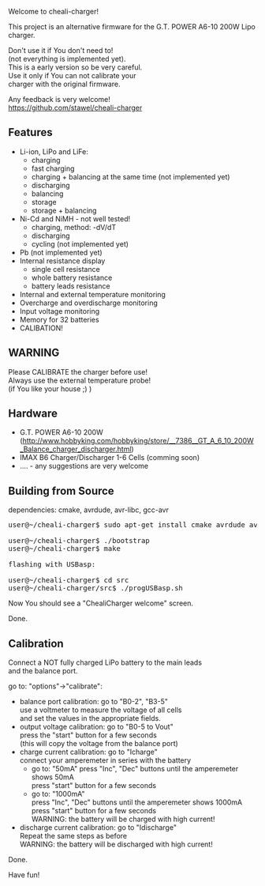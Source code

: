 Welcome to cheali-charger!

This project is an alternative firmware for the G.T. POWER A6-10 200W Lipo charger.

Don't use it if You don't need to!  
(not everything is implemented yet).  
This is a early version so be very careful.  
Use it only if You can not calibrate your  
charger with the original firmware.  

Any feedback is very welcome!  
https://github.com/stawel/cheali-charger

Features
--------
- Li-ion, LiPo and LiFe:
  - charging
  - fast charging
  - charging + balancing at the same time (not implemented yet)
  - discharging 
  - balancing
  - storage
  - storage + balancing
- Ni-Cd and NiMH - not well tested!
  - charging, method: -dV/dT
  - discharging 
  - cycling (not implemented yet)
- Pb (not implemented yet)
- Internal resistance display
  - single cell resistance
  - whole battery resistance
  - battery leads resistance
- Internal and external temperature monitoring
- Overcharge and overdischarge monitoring
- Input voltage monitoring
- Memory for 32 batteries 
- CALIBATION!


WARNING
-------
Please CALIBRATE the charger before use!  
Always use the external temperature probe!  
(if You like your house ;) )  


Hardware
--------
- G.T. POWER A6-10 200W (http://www.hobbyking.com/hobbyking/store/__7386__GT_A_6_10_200W_Balance_charger_discharger.html)
- IMAX B6 Charger/Discharger 1-6 Cells (comming soon)
- .... - any suggestions are very welcome


Building from Source
--------------------
dependencies: cmake, avrdude, avr-libc, gcc-avr

<pre>
user@~/cheali-charger$ sudo apt-get install cmake avrdude avr-libc gcc-avr

user@~/cheali-charger$ ./bootstrap
user@~/cheali-charger$ make

flashing with USBasp:
 
user@~/cheali-charger$ cd src
user@~/cheali-charger/src$ ./progUSBasp.sh
</pre>
 
Now You should see a "ChealiCharger welcome" screen.

Done.


Calibration
-----------
Connect a NOT fully charged LiPo battery to the main leads  
and the balance port.

go to: "options"->"calibrate": 
- balance port calibration: go to "B0-2", "B3-5"  
  use a voltmeter to measure the voltage of all cells  
  and set the values in the appropriate fields.  
- output voltage calibration: go to "B0-5 to Vout"  
  press the "start" button for a few seconds  
  (this will copy the voltage from the balance port)
- charge current calibration: go to "Icharge"  
  connect your amperemeter in series with the battery
  - go to: "50mA"
    press "Inc", "Dec" buttons until the amperemeter shows 50mA  
    press "start" button for a few seconds  
  - go to: "1000mA"  
    press "Inc", "Dec" buttons until the amperemeter shows 1000mA  
    press "start" button for a few seconds  
    WARNING: the battery will be charged with high current!  
- discharge current calibration: go to "Idischarge"  
    Repeat the same steps as before  
    WARNING: the battery will be discharged with high current!  

Done.



Have fun! 




